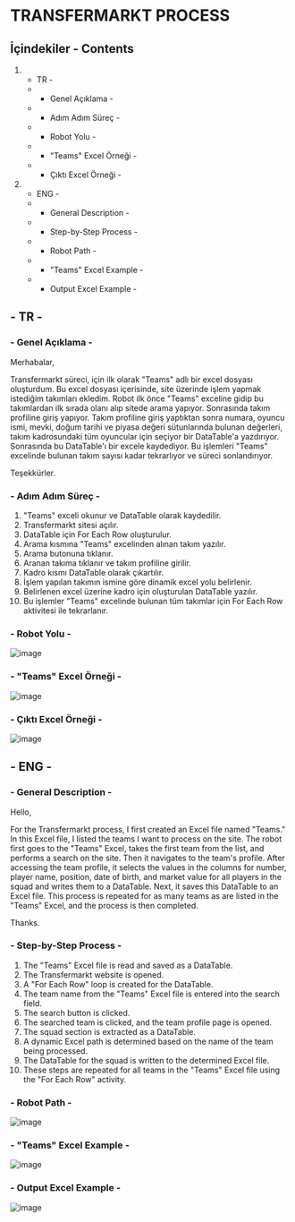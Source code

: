 # TRANSFERMARKT PROCESS

## İçindekiler - Contents

1. - TR -
   - - Genel Açıklama -
   - - Adım Adım Süreç -
   - - Robot Yolu -
   - - "Teams" Excel Örneği -
   - - Çıktı Excel Örneği -
2. - ENG -
   - - General Description -
   - - Step-by-Step Process -
   - - Robot Path -
   - - "Teams" Excel Example -
   - - Output Excel Example -

## - TR -

### - Genel Açıklama -

Merhabalar,

Transfermarkt süreci, için ilk olarak "Teams" adlı bir excel dosyası oluşturdum. Bu excel dosyası içerisinde, site üzerinde işlem yapmak istediğim takımları ekledim.
Robot ilk önce "Teams" exceline gidip bu takımlardan ilk sırada olanı alıp sitede arama yapıyor. Sonrasında takım profiline giriş yapıyor.
Takım profiline giriş yaptıktan sonra numara, oyuncu ismi, mevki, doğum tarihi ve piyasa değeri sütunlarında bulunan değerleri, takım kadrosundaki tüm oyuncular için seçiyor bir DataTable'a yazdırıyor.
Sonrasında bu DataTable'ı bir excele kaydediyor. Bu işlemleri "Teams" excelinde bulunan takım sayısı kadar tekrarlıyor ve süreci sonlandırıyor.

Teşekkürler.

### - Adım Adım Süreç -

1. "Teams" exceli okunur ve DataTable olarak kaydedilir.
2. Transfermarkt sitesi açılır.
3. DataTable için For Each Row oluşturulur.
4. Arama kısmına "Teams" excelinden alınan takım yazılır.
5. Arama butonuna tıklanır.
6. Aranan takıma tıklanır ve takım profiline girilir.
7. Kadro kısmı DataTable olarak çıkartılır.
8. İşlem yapılan takımın ismine göre dinamik excel yolu belirlenir.
9. Belirlenen excel üzerine kadro için oluşturulan DataTable yazılır.
10. Bu işlemler "Teams" excelinde bulunan tüm takımlar için For Each Row aktivitesi ile tekrarlanır.

### - Robot Yolu -

![image](https://github.com/user-attachments/assets/a606c56b-ca0d-4560-a16f-928764c1edba)

### - "Teams" Excel Örneği -

![image](https://github.com/user-attachments/assets/a96ff41b-efa9-4765-8da3-9ebd4ca384a5)

### - Çıktı Excel Örneği -

![image](https://github.com/user-attachments/assets/ceb7c3e2-d2c9-4202-872a-c56669522e44)

## - ENG -

### - General Description -

Hello,

For the Transfermarkt process, I first created an Excel file named "Teams." In this Excel file, I listed the teams I want to process on the site.
The robot first goes to the "Teams" Excel, takes the first team from the list, and performs a search on the site. Then it navigates to the team's profile.
After accessing the team profile, it selects the values in the columns for number, player name, position, date of birth, and market value for all players in the squad and writes them to a DataTable.
Next, it saves this DataTable to an Excel file. This process is repeated for as many teams as are listed in the "Teams" Excel, and the process is then completed.

Thanks.

### - Step-by-Step Process -

1. The "Teams" Excel file is read and saved as a DataTable.
2. The Transfermarkt website is opened.
3. A "For Each Row" loop is created for the DataTable.
4. The team name from the "Teams" Excel file is entered into the search field.
5. The search button is clicked.
6. The searched team is clicked, and the team profile page is opened.
7. The squad section is extracted as a DataTable.
8. A dynamic Excel path is determined based on the name of the team being processed.
9. The DataTable for the squad is written to the determined Excel file.
10. These steps are repeated for all teams in the "Teams" Excel file using the "For Each Row" activity.

### - Robot Path -

![image](https://github.com/user-attachments/assets/e71a8e7c-cd2a-4c35-831a-34a430bfca1b)

### - "Teams" Excel Example -

![image](https://github.com/user-attachments/assets/a96ff41b-efa9-4765-8da3-9ebd4ca384a5)

### - Output Excel Example -

![image](https://github.com/user-attachments/assets/ceb7c3e2-d2c9-4202-872a-c56669522e44)

